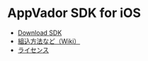 # AppVador SDK for iOS

* [Download SDK](https://github.com/appvador/AppVadorSample-3.0-iOS/blob/master/AppVadorSDK.framework.3.02.zip)
* [組込方法など（Wiki）](https://github.com/appvador/AppVadorSample-3.0-iOS/wiki)
* [ライセンス](https://github.com/appvador/AppVadorSample-3.0-iOS/wiki/license)
